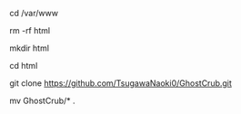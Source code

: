 cd /var/www

rm -rf html

mkdir html

cd html

git clone https://github.com/TsugawaNaoki0/GhostCrub.git

mv GhostCrub/* .

